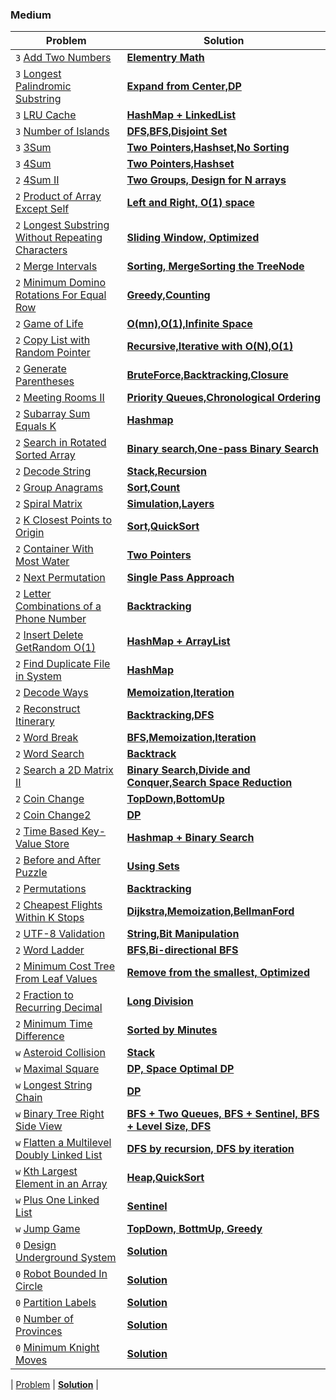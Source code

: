 ### Medium

| Problem | Solution |
| ------------ |  ------------ |
| `3` [Add Two Numbers](https://leetcode.com/problems/add-two-numbers/) | [**Elementry Math**](medium/Add_Two_Numbers) |
| `3` [Longest Palindromic Substring](https://leetcode.com/problems/longest-palindromic-substring/) | [**Expand from Center,DP**](medium/Longest_Palindromic_Substring) |
| `3` [LRU Cache](https://leetcode.com/problems/lru-cache/) | [**HashMap + LinkedList**](medium/LRU) |
| `3` [Number of Islands](https://leetcode.com/problems/number-of-islands/) | [**DFS,BFS,Disjoint Set**](medium/Number_of_Islands) |
| `3` [3Sum](https://leetcode.com/problems/3sum/) | [**Two Pointers,Hashset,No Sorting**](medium/3Sum) |
| `3` [4Sum](https://leetcode.com/problems/4sum/) | [**Two Pointers,Hashset**](medium/4Sum) |
| `2` [4Sum II](https://leetcode.com/problems/4sum-ii/) | [**Two Groups, Design for N arrays**](medium/4Sum_II) |
| `2` [Product of Array Except Self](https://leetcode.com/problems/product-of-array-except-self/) | [**Left and Right, O(1) space**](medium/Product_of_Array_Except_Self) |
| `2` [Longest Substring Without Repeating Characters](https://leetcode.com/problems/longest-substring-without-repeating-characters/) | [**Sliding Window, Optimized**](medium/Longest_Substring_Without_Repeating_Characters) |
| `2` [Merge Intervals](https://leetcode.com/problems/merge-intervals/) | [**Sorting, MergeSorting the TreeNode**](medium/Merge_Intervals) |
| `2` [Minimum Domino Rotations For Equal Row](https://leetcode.com/problems/minimum-domino-rotations-for-equal-row/) | [**Greedy,Counting**](medium/Minimum_Domino_Rotations_For_Equal_Row) |
| `2` [Game of Life](https://leetcode.com/problems/game-of-life/) | [**O(mn),O(1),Infinite Space**](medium/Game_of_Life) |
| `2` [Copy List with Random Pointer](https://leetcode.com/problems/copy-list-with-random-pointer/) | [**Recursive,Iterative with O(N),O(1)**](medium/Copy_List_with_Random_Pointer) |
| `2` [Generate Parentheses](https://leetcode.com/problems/generate-parentheses/) | [**BruteForce,Backtracking,Closure**](medium/Generate_Parentheses) |
| `2` [Meeting Rooms II](https://leetcode.com/problems/meeting-rooms-ii/) | [**Priority Queues,Chronological Ordering**](medium/Meeting_Rooms_II) |
| `2` [Subarray Sum Equals K](https://leetcode.com/problems/subarray-sum-equals-k/) | [**Hashmap**](medium/Subarray_Sum_Equals_K) |
| `2` [Search in Rotated Sorted Array](https://leetcode.com/problems/search-in-rotated-sorted-array/) | [**Binary search,One-pass Binary Search**](medium/Search_in_Rotated_Sorted_Array) |
| `2` [Decode String](https://leetcode.com/problems/decode-string/) | [**Stack,Recursion**](medium/Decode_String) |
| `2` [Group Anagrams](https://leetcode.com/problems/group-anagrams/) | [**Sort,Count**](medium/Group_Anagrams) |
| `2` [Spiral Matrix](https://leetcode.com/problems/spiral-matrix/) | [**Simulation,Layers**](medium/Spiral_Matrix) |
| `2` [K Closest Points to Origin](https://leetcode.com/problems/k-closest-points-to-origin/) | [**Sort,QuickSort**](medium/K_Closest_Points_to_Origin) |
| `2` [Container With Most Water](https://leetcode.com/problems/container-with-most-water/) | [**Two Pointers**](medium/Container_With_Most_Water) |
| `2` [Next Permutation](https://leetcode.com/problems/next-permutation/) | [**Single Pass Approach**](medium/Next_Permutation) |
| `2` [Letter Combinations of a Phone Number](https://leetcode.com/problems/letter-combinations-of-a-phone-number/) | [**Backtracking**](medium/Letter_Combinations_of_a_Phone_Number) |
| `2` [Insert Delete GetRandom O(1)](https://leetcode.com/problems/insert-delete-getrandom-o1/) | [**HashMap + ArrayList**](medium/Insert_Delete_GetRandom) |
| `2` [Find Duplicate File in System](https://leetcode.com/problems/find-duplicate-file-in-system/) | [**HashMap**](medium/Find_Duplicate_File_in_System) |
| `2` [Decode Ways](https://leetcode.com/problems/decode-ways/) | [**Memoization,Iteration**](medium/Decode_Ways) |
| `2` [Reconstruct Itinerary](https://leetcode.com/problems/reconstruct-itinerary/) | [**Backtracking,DFS**](medium/Reconstruct_Itinerary) |
| `2` [Word Break](https://leetcode.com/problems/word-break/) | [**BFS,Memoization,Iteration**](medium/Word_Break) |
| `2` [Word Search](https://leetcode.com/problems/word-search/) | [**Backtrack**](medium/Word_Search) |
| `2` [Search a 2D Matrix II](https://leetcode.com/problems/search-a-2d-matrix-ii/) | [**Binary Search,Divide and Conquer,Search Space Reduction**](medium/Search_a_2D_Matrix_II) |
| `2` [Coin Change](https://leetcode.com/problems/coin-change/) | [**TopDown,BottomUp**](medium/Coin_Change) |
| `2` [Coin Change2](https://leetcode.com/problems/coin-change-2/) | [**DP**](medium/Coin_Change_2) |
| `2` [Time Based Key-Value Store](https://leetcode.com/problems/time-based-key-value-store/) | [**Hashmap + Binary Search**](medium/Time_Based_Key_Value_Store) |
| `2` [Before and After Puzzle](https://leetcode.com/problems/before-and-after-puzzle/) | [**Using Sets**](medium/Before_and_after_Puzzle) |
| `2` [Permutations](https://leetcode.com/problems/permutations/) | [**Backtracking**](medium/Permutation) |
| `2` [Cheapest Flights Within K Stops](https://leetcode.com/problems/cheapest-flights-within-k-stops/) | [**Dijkstra,Memoization,BellmanFord**](medium/Cheapest_Flights_Within_K_Stops) |
| `2` [UTF-8 Validation](https://leetcode.com/problems/utf-8-validation/) | [**String,Bit Manipulation**](medium/UTF-8_Validation) |
| `2` [Word Ladder](https://leetcode.com/problems/word-ladder/) | [**BFS,Bi-directional BFS**](medium/Word_Ladder) |
| `2` [Minimum Cost Tree From Leaf Values](https://leetcode.com/problems/minimum-cost-tree-from-leaf-values/) | [**Remove from the smallest, Optimized**](medium/Minimum_Cost_Tree_From_Leaf_Values) |
| `2` [Fraction to Recurring Decimal](https://leetcode.com/problems/fraction-to-recurring-decimal/) | [**Long Division**](medium/Fraction_to_Recurring_Decimal) |
| `2` [Minimum Time Difference](https://leetcode.com/problems/minimum-time-difference/) | [**Sorted by Minutes**](medium/Minimum_Time_Difference) |
| `w` [Asteroid Collision](https://leetcode.com/problems/asteroid-collision/) | [**Stack**](medium/Asteroid_Collision) |
| `w` [Maximal Square](https://leetcode.com/problems/maximal-square/) | [**DP, Space Optimal DP**](medium/Maximal_Square) |
| `w` [Longest String Chain](https://leetcode.com/problems/longest-string-chain/) | [**DP**](medium/Longest_String_Chain) |
| `w` [Binary Tree Right Side View](https://leetcode.com/problems/binary-tree-right-side-view/) | [**BFS + Two Queues, BFS + Sentinel, BFS + Level Size, DFS**](medium/Binary_Tree_Right_Side_View) |
| `w` [Flatten a Multilevel Doubly Linked List](https://leetcode.com/problems/flatten-a-multilevel-doubly-linked-list/) | [**DFS by recursion, DFS by iteration**](medium/Flatten_a_Multilevel_Doubly_Linked_List) |
| `w` [Kth Largest Element in an Array](https://leetcode.com/problems/kth-largest-element-in-an-array/) | [**Heap,QuickSort**](medium/Kth_Largest_Element_in_an_Array) |
| `w` [Plus One Linked List](https://leetcode.com/problems/plus-one-linked-list/) | [**Sentinel**](medium/Plus_One_Linked_List) |
| `w` [Jump Game](https://leetcode.com/problems/jump-game/) | [**TopDown, BottmUp, Greedy**](medium/Jump_Game) | 
| `0` [Design Underground System](https://leetcode.com/problems/design-underground-system/) | [**Solution**]() | 
| `0` [Robot Bounded In Circle](https://leetcode.com/problems/robot-bounded-in-circle/) | [**Solution**]() |
| `0` [Partition Labels](https://leetcode.com/problems/partition-labels/) | [**Solution**]() | 
| `0` [Number of Provinces](https://leetcode.com/problems/number-of-provinces/) | [**Solution**]() | 
| `0` [Minimum Knight Moves](https://leetcode.com/problems/minimum-knight-moves/) | [**Solution**]() | 



| [Problem]() | [**Solution**]() | 